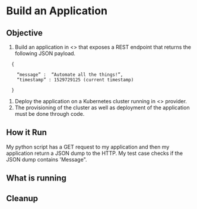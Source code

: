 # Build an Application

## Objective
1. Build an application in <> that exposes a REST endpoint that returns the following JSON payload.

```
  {
  
    “message” :  “Automate all the things!”,
    “timestamp” : 1529729125 (current timestamp)
    
  }
```

1. Deploy the application on a Kubernetes cluster running in <> provider. 
1. The provisioning of the cluster as well as deployment of the application must be done through code.

## How it Run
My python script has a GET request to my application and then my application return a JSON dump to the HTTP. My test case checks if the JSON dump contains 'Message".

## What is running

## Cleanup


